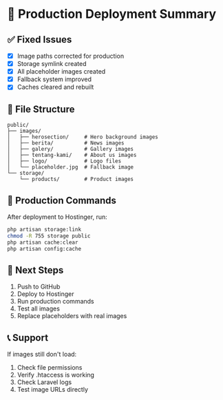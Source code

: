 # 🚀 Production Deployment Summary

## ✅ Fixed Issues
- [x] Image paths corrected for production
- [x] Storage symlink created
- [x] All placeholder images created
- [x] Fallback system improved
- [x] Caches cleared and rebuilt

## 📁 File Structure
```
public/
├── images/
│   ├── herosection/     # Hero background images
│   ├── berita/          # News images
│   ├── galery/          # Gallery images
│   ├── tentang-kami/    # About us images
│   ├── logo/            # Logo files
│   └── placeholder.jpg  # Fallback image
└── storage/
    └── products/        # Product images
```

## 🔧 Production Commands
After deployment to Hostinger, run:
```bash
php artisan storage:link
chmod -R 755 storage public
php artisan cache:clear
php artisan config:cache
```

## 🎯 Next Steps
1. Push to GitHub
2. Deploy to Hostinger
3. Run production commands
4. Test all images
5. Replace placeholders with real images

## 📞 Support
If images still don't load:
1. Check file permissions
2. Verify .htaccess is working
3. Check Laravel logs
4. Test image URLs directly
